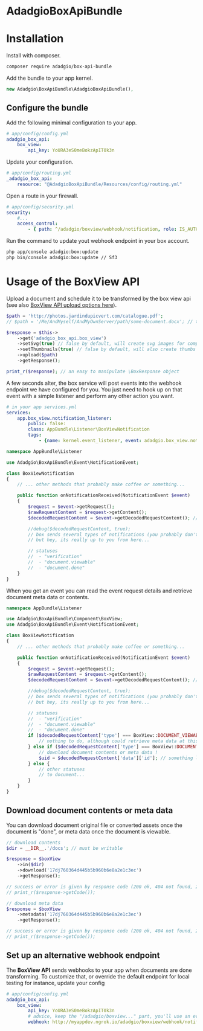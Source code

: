 # AdadgioBoxApiBundle

# Installation

Install with composer.

```bash
composer require adadgio/box-api-bundle
```

Add the bundle to your app kernel.

```php
new Adadgio\BoxApiBundle\AdadgioBoxApiBundle(),
```

## Configure the bundle

Add the following minimal configuration to your app.

```yml
# app/config/config.yml
adadgio_box_api:
    box_view:
        api_key: YoURA3eS0meBokzApIT0k3n
```

Update your configuration.

```yml
# app/config/routing.yml
_adadgio_box_api:
    resource: "@AdadgioBoxApiBundle/Resources/config/routing.yml"
```

Open a route in your firewall.

```yml
# app/config/security.yml
security:
    #...
    access_control:
        - { path: ^/adadgio/boxview/webhook/notification, role: IS_AUTHENTICATED_ANONYMOUSLY }

```

Run the command to update yout webhook endpoint in your box account.

```bash
php app/console adadgio:box:update
php bin/console adadgio:box:update // Sf3
```

# Usage of the BoxView API

Upload a document and schedule it to be transformed by the box view api (see also [BoxView API upload options here](https://view.box.com/reference#post-documents)).

```php
$path = 'http://photos.jardindupicvert.com/catalogue.pdf';
// $path = '/Me/AndMyself/AndMyOwnServer/path/some-document.docx'; // this works to!

$response = $this->
    ->get('adadgio_box_api.box_view')
    ->setSvg(true) // false by default, will create svg images for compatibility
    ->setThumbnails(true) // false by default, will also create thumbs (128x128, 256x256 and 480x480)
    ->upload($path)
    ->getResponse();

print_r($response); // an easy to manipulate \BoxResponse object
```

A few seconds alter, the box service will post events into the webhook endpoint we have configured for you. You just need to hook up on that event with a simple listener and perform any other action you want.

```yml
# in your app services.yml
services:
    app.box_view.notification_listener:
        public: false:
        class: AppBundle\Listener\BoxViewNotification
        tags:
            - {name: kernel.event_listener, event: adadgio.box_view.notification, method: onNotificationReceived }
```

```php
namespace AppBundle\Listener

use Adadgio\BoxApiBundle\Event\NotificationEvent;

class BoxViewNotification
{
    // ... other methods that probably make coffee or something...

    public function onNotificationReceived(NotificationEvent $event)
    {
        $request = $event->getRequest();
        $rawRequestContent = $request->getContent();
        $decodedRequestContent = $event->getDecodedRequestContent(); // this is much cleaner (you'll avoid errors)

        //debug($decodedRequestContent, true);
        // box sends several types of notifications (you probably don't need all of them)
        // but hey, its really up to you from here...

        // statuses
        //  - "verification"
        //  - "document.viewable"
        //  - "document.done"
    }
}
```

When you get an event you can read the event request details and retrieve document meta data or contents.

```php
namespace AppBundle\Listener

use Adadgio\BoxApiBundle\Component\BoxView;
use Adadgio\BoxApiBundle\Event\NotificationEvent;

class BoxViewNotification
{
    // ... other methods that probably make coffee or something...

    public function onNotificationReceived(NotificationEvent $event)
    {
        $request = $event->getRequest();
        $rawRequestContent = $request->getContent();
        $decodedRequestContent = $event->getDecodedRequestContent(); // this is much cleaner (you'll avoid errors)

        //debug($decodedRequestContent, true);
        // box sends several types of notifications (you probably don't need all of them)
        // but hey, its really up to you from here...

        // statuses
        //  - "verification"
        //  - "document.viewable"
        //  - "document.done"
        if ($decodedRequestContent['type'] === BoxView::DOCUMENT_VIEWABLE) {
            // nothing to do, although could retrieve meta data at this point
        } else if ($decodedRequestContent['type'] === BoxView::DOCUMENT_DONE) {
            // download document contents or meta data !
            $uid = $decodedRequestContent['data']['id']; // something like "h7d9760364d887b5b960b6e8a2e1c3ec"
        } else {
            // other statuses
            // to document...
        }
    }
}
```

## Download document contents or meta data

You can download document original file or converted assets once the document is "done", or meta data once the document is viewable.

```php
// download contents
$dir = __DIR__.'/docs'; // must be writable

$response = $boxView
    ->in($dir)
    ->download('17dj760364d445b5b960b6e8a2e1c3ec')
    ->getResponse();

// success or error is given by response code (200 ok, 404 not found, 202 document not yes ready)
// print_r($response->getCode());
```

```php
// download meta data
$response = $boxView
    ->metadata('17dj760364d445b5b960b6e8a2e1c3ec')
    ->getResponse();

// success or error is given by response code (200 ok, 404 not found, 202 document not yes ready)
// print_r($response->getCode());
```

## Set up an alternative webhook endpoint

The **BoxView API** sends webhooks to your app when documents are done transforming. To customize that, or override the default endpoint for local testing for instance, update your config

```yml
# app/config/config.yml
adadgio_box_api:
    box_view:
        api_key: YoURA3eS0meBokzApIT0k3n
        # advice, keep the "/adadgio/boxview..." part, you'll use an event listener to hook up on that route
        webhook: http://myappdev.ngrok.io/adadgio/boxview/webhook/notification
```
